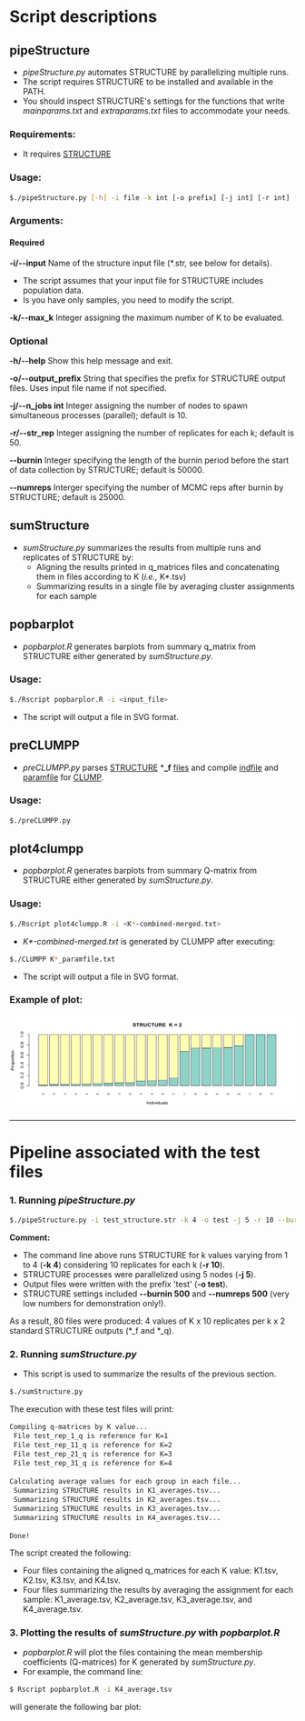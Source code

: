 # Script descriptions
## pipeStructure
- _pipeStructure.py_ automates STRUCTURE by parallelizing multiple runs. 
- The script requires STRUCTURE to be installed and available in the PATH.
- You should inspect STRUCTURE's settings for the functions that write _mainparams.txt_ and _extraparams.txt_ files to accommodate your needs.

### Requirements:
- It requires [STRUCTURE](https://web.stanford.edu/group/pritchardlab/structure_software/release_versions/v2.3.4/html/structure.html)

### Usage:

```bash
$./pipeStructure.py [-h] -i file -k int [-o prefix] [-j int] [-r int] [--burnin int] [--numreps int]
```

### Arguments:
#### Required
**-i/--input**  Name of the structure input file (*.str, see below for details).
- The script assumes that your input file for STRUCTURE includes population data.
- Is you have only samples, you need to modify the script.

**-k/--max_k**  Integer assigning the maximum number of K to be evaluated.

### Optional
**-h/--help**  Show this help message and exit.

**-o/--output_prefix** String that specifies the prefix for STRUCTURE output files. Uses input file name if not specified.

**-j/--n_jobs int**  Integer assigning the number of nodes to spawn simultaneous processes (parallel); default is 10.

**-r/--str_rep** Integer assigning the number of replicates for each k; default is 50.

**--burnin**  Integer specifying the length of the burnin period before the start of data collection by STRUCTURE; default is 50000.

**--numreps** Interger specifying the number of MCMC reps after burnin by STRUCTURE; default is 25000.


## sumStructure
- _sumStructure.py_ summarizes the results from multiple runs and replicates of STRUCTURE by:
  - Aligning the results printed in q_matrices files and concatenating them in files according to K (_i.e.,_ K*.tsv)
  - Summarizing results in a single file by averaging cluster assignments for each sample 


## popbarplot
- _popbarplot.R_ generates barplots from summary q_matrix from STRUCTURE either generated by _sumStructure.py_.

### Usage:
```bash
$./Rscript popbarplor.R -i <input_file>
```
- The script will output a file in SVG format.

## preCLUMPP
- _preCLUMPP.py_ parses [STRUCTURE](https://web.stanford.edu/group/pritchardlab/structure.html) ***_f** [files](https://rosenberglab.stanford.edu/software/CLUMPP_Manual.pdf)
   and compile [indfile](https://rosenberglab.stanford.edu/software/CLUMPP_Manual.pdf) and [paramfile](https://rosenberglab.stanford.edu/software/CLUMPP_Manual.pdf) for [CLUMP](https://rosenberglab.stanford.edu/clumpp.html).

### Usage:
```bash
$./preCLUMPP.py
```
## plot4clumpp
- _popbarplot.R_ generates barplots from summary Q-matrix from STRUCTURE either generated by _sumStructure.py_.

### Usage:
```bash
$./Rscript plot4clumpp.R -i <K*-combined-merged.txt>
```
- _K*-combined-merged.txt_ is generated by CLUMPP after executing:

```bash
$./CLUMPP K*_paramfile.txt
```
- The script will output a file in SVG format.

### Example of plot:


![example](https://github.com/fplmarques/pipeStructure/blob/main/test_files/k2_barplot.png)

---

# Pipeline associated with the test files
### 1. Running _pipeStructure.py_

```bash
$./pipeStructure.py -i test_structure.str -k 4 -o test -j 5 -r 10 --burnin 500 --numreps 500
```

**Comment:**
- The command line above runs STRUCTURE for k values varying from 1 to 4 (**-k 4**) considering 10 replicates for each k (**-r 10**).
- STRUCTURE processes were parallelized using 5 nodes (**-j 5**).
- Output files were written with the prefix 'test' (**-o test**).
- STRUCTURE settings included **--burnin 500** and **--numreps 500** (very low numbers for demonstration only!).

As a result, 80 files were produced: 4 values of K x 10 replicates per k x 2 standard STRUCTURE outputs (*_f and *_q).

### 2. Running _sumStructure.py_
- This script is used to summarize the results of the previous section.

```bash
$./sumStructure.py
```

The execution with these test files will print:

```
Compiling q-matrices by K value...
 File test_rep_1_q is reference for K=1
 File test_rep_11_q is reference for K=2
 File test_rep_21_q is reference for K=3
 File test_rep_31_q is reference for K=4

Calculating average values for each group in each file...
 Summarizing STRUCTURE results in K1_averages.tsv...
 Summarizing STRUCTURE results in K2_averages.tsv...
 Summarizing STRUCTURE results in K3_averages.tsv...
 Summarizing STRUCTURE results in K4_averages.tsv...

Done!
```

The script created the following:
- Four files containing the aligned q_matrices for each K value: K1.tsv, K2.tsv, K3.tsv, and K4.tsv.
- Four files summarizing the results by averaging the assignment for each sample: K1_average.tsv, K2_average.tsv, K3_average.tsv, and K4_average.tsv.

### 3. Plotting the results of _sumStructure.py_ with _popbarplot.R_
- _popbarplot.R_ will plot the files containing the mean membership coefficients (Q-matrices) for K generated by _sumStructure.py_.
- For example, the command line:
```bash
$ Rscript popbarplot.R -i K4_average.tsv
```
will generate the following bar plot:




